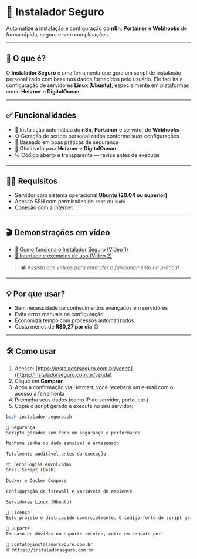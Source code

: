# 🚀 Instalador Seguro

Automatize a instalação e configuração do **n8n**, **Portainer** e **Webhooks** de forma rápida, segura e sem complicações.

---

## 🧠 O que é?

O **Instalador Seguro** é uma ferramenta que gera um script de instalação personalizado com base nos dados fornecidos pelo usuário. Ele facilita a configuração de servidores **Linux (Ubuntu)**, especialmente em plataformas como **Hetzner** e **DigitalOcean**.

---

## ✅ Funcionalidades

- 🔧 Instalação automática do **n8n**, **Portainer** e servidor de **Webhooks**
- ⚙️ Geração de scripts personalizados conforme suas configurações
- 🔐 Baseado em boas práticas de segurança
- 🧪 Otimizado para **Hetzner** e **DigitalOcean**
- 🔍 Código aberto e transparente — revise antes de executar

---

## 🧑‍💻 Requisitos

- Servidor com sistema operacional **Ubuntu (20.04 ou superior)**
- Acesso SSH com permissões de `root` ou `sudo`
- Conexão com a internet

---

## 🎬 Demonstrações em vídeo

- [🔹 Como funciona o Instalador Seguro (Vídeo 1)](https://www.youtube.com/watch?v=kZHKpxOsRZ8)
- [🔹 Interface e exemplos de uso (Vídeo 2)](https://www.youtube.com/watch?v=WWWc_TJB7wk)

> 📽️ *Assista aos vídeos para entender o funcionamento na prática!*

---

## 💡 Por que usar?

- Sem necessidade de conhecimentos avançados em servidores
- Evita erros manuais na configuração
- Economiza tempo com processos automatizados
- Custa menos de **R$0,27 por dia** 😄

---

## 🛠️ Como usar

1. Acesse: [https://instaladorseguro.com.br/venda](https://instaladorseguro.com.br/venda)
2. Clique em **Comprar**
3. Após a confirmação via Hotmart, você receberá um e-mail com o acesso à ferramenta
4. Preencha seus dados (como IP do servidor, porta, etc.)
5. Copie o script gerado e execute no seu servidor:

```bash
bash instalador-seguro.sh

🔐 Segurança
Scripts gerados com foco em segurança e performance

Nenhuma senha ou dado sensível é armazenado

Totalmente auditável antes da execução

📦 Tecnologias envolvidas
Shell Script (Bash)

Docker e Docker Compose

Configuração de firewall e variáveis de ambiente

Servidores Linux (Ubuntu)

🧾 Licença
Este projeto é distribuído comercialmente. O código-fonte do script gerado é revisável, mas a ferramenta geradora é proprietária. Consulte os Termos de Uso no site oficial.

💬 Suporte
Em caso de dúvidas ou suporte técnico, entre em contato por:

📧 contato@instaladorseguro.com.br
🌐 https://instaladorseguro.com.br

